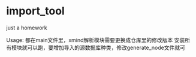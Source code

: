 # import_tool
just a homework

Usage:
都在main文件里，xmind解析模块需要更换成仓库里的修改版本
安装所有模块就可以跑，要增加导入的源数据库种类，修改generate_node文件就可
